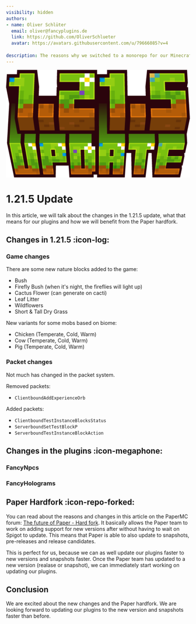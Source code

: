 ```yaml
---
visibility: hidden
authors:
- name: Oliver Schlüter
  email: oliver@fancyplugins.de
  link: https://github.com/OliverSchlueter
  avatar: https://avatars.githubusercontent.com/u/79666085?v=4

description: The reasons why we switched to a monorepo for our Minecraft plugins and libraries.
---
```


![](../static/1_21_5-update.png)

# 1.21.5 Update

In this article, we will talk about the changes in the 1.21.5 update, what that means for our plugins and how we will benefit from the Paper hardfork.

## Changes in 1.21.5 :icon-log:

### Game changes

There are some new nature blocks added to the game:
- Bush
- Firefly Bush (when it's night, the fireflies will light up)
- Cactus Flower (can generate on cacti)
- Leaf Litter
- Wildflowers
- Short & Tall Dry Grass

New variants for some mobs based on biome:
- Chicken (Temperate, Cold, Warm)
- Cow (Temperate, Cold, Warm)
- Pig (Temperate, Cold, Warm)

### Packet changes

Not much has changed in the packet system.

Removed packets:
- `ClientboundAddExperienceOrb`

Added packets:
- `ClientboundTestInstanceBlocksStatus`
- `ServerboundSetTestBlockP`
- `ServerboundTestInstanceBlockAction`

## Changes in the plugins :icon-megaphone:

### FancyNpcs

### FancyHolograms

## Paper Hardfork :icon-repo-forked:

You can read about the reasons and changes in this article on the PaperMC forum: [The future of Paper - Hard fork](https://forums.papermc.io/threads/the-future-of-paper-hard-fork.1451/).
It basically allows the Paper team to work on adding support for new versions after without having to wait on Spigot to update. This means that Paper is able to also update to snapshots, pre-releases and release candidates.

This is perfect for us, because we can as well update our plugins faster to new versions and snapshots faster. Once the Paper team has updated to a new version (realase or snapshot), we can immediately start working on updating our plugins.


## Conclusion

We are excited about the new changes and the Paper hardfork. We are looking forward to updating our plugins to the new version and snapshots faster than before.